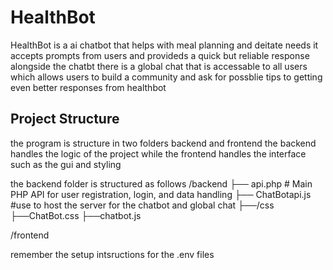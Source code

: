 # HealthBot
HealthBot is a ai chatbot that helps with meal planning and deitate needs it accepts prompts from users and provideds a quick but reliable response 
alongside the chatbt there is a global chat that is accessable to all users which allows users to build a community and ask for possblie tips to getting even better 
responses from healthbot



## Project Structure
the program is structure in two folders backend and frontend 
the backend handles the logic of the project while the frontend handles the interface such as the gui and styling 

the backend folder is structured as follows 
/backend
├── api.php # Main PHP API for user registration, login, and data handling
├── ChatBotapi.js #use to host the server for the chatbot and global chat 
├──/css
    ├──ChatBot.css
├──chatbot.js

/frontend

remember the setup intsructions for the .env files
